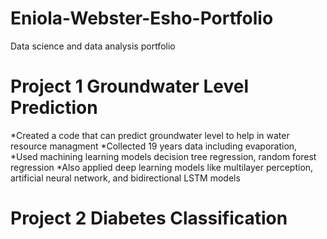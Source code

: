 # Eniola-Webster-Esho-Portfolio
Data science and data analysis portfolio

# Project 1 Groundwater Level Prediction
*Created a code that can predict groundwater level to help in water resource managment
*Collected 19 years data including evaporation, 
*Used machining learning models decision tree regression, random forest regression
*Also applied deep learning models like multilayer perception, artificial neural network, and bidirectional LSTM models

# Project 2 Diabetes Classification
